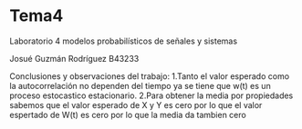 # Tema4
Laboratorio 4 modelos probabilísticos de señales y sistemas 

Josué Guzmán Rodríguez
B43233

Conclusiones y observaciones del trabajo:
1.Tanto el valor esperado como la autocorrelación no dependen del tiempo ya se tiene que w(t) es un proceso estocastico estacionario.
2.Para obtener la media por propiedades sabemos que el valor esperado de X y Y es cero por lo que el valor espertado de W(t) es cero por lo que la media da tambien cero
